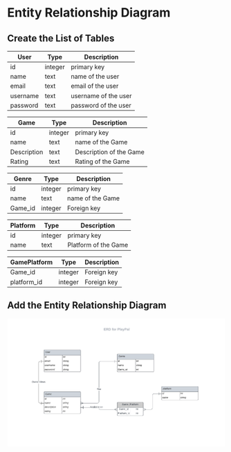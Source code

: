 # Entity Relationship Diagram


## Create the List of Tables

| User | Type | Description |
|-------------|------|-------------|
| id | integer | primary key |
| name | text | name of the user |
| email | text | email of the user  |
| username |text | username of the user  |
| password | text | password of the user  |


| Game | Type | Description |
|-------------|------|-------------|
| id | integer | primary key |
| name | text | name of the Game |
| Description | text | Description of the Game  |
| Rating |text | Rating of the Game  |

| Genre | Type | Description |
|-------------|------|-------------|
| id | integer | primary key |
| name | text | name of the Game |
| Game_id | integer | Foreign key  |


| Platform | Type | Description |
|-------------|------|-------------|
| id | integer | primary key |
| name | text | Platform of the Game |


| GamePlatform | Type | Description |
|-------------|------|-------------|
| Game_id | integer | Foreign key |
| platform_id | integer | Foreign key |

## Add the Entity Relationship Diagram

<img src='../images/Database ER diagram.png'/>